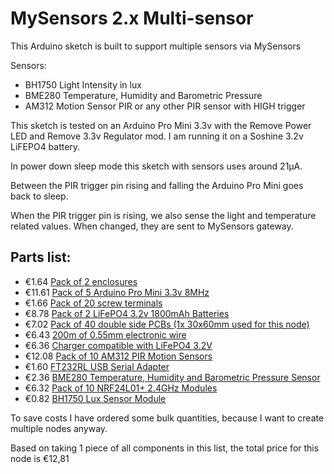 MySensors 2.x Multi-sensor
======

This Arduino sketch is built to support multiple sensors via MySensors

Sensors:
- BH1750 Light Intensity in lux
- BME280 Temperature, Humidity and Barometric Pressure
- AM312 Motion Sensor PIR or any other PIR sensor with HIGH trigger

This sketch is tested on an Arduino Pro Mini 3.3v with the Remove Power LED and Remove 3.3v Regulator mod. I am running it on a Soshine 3.2v LiFEPO4 battery.

In power down sleep mode this sketch with sensors uses around 21µA.

Between the PIR trigger pin rising and falling the Arduino Pro Mini goes back to sleep.

When the PIR trigger pin is rising, we also sense the light and temperature related values. When changed, they are sent to MySensors gateway.


Parts list:
---

- €1.64 [Pack of 2 enclosures](https://www.banggood.com/2pcs-75-x-54-x-27mm-DIY-Plastic-Project-Housing-Electronic-Junction-Case-Power-Supply-Box-p-1063302.html)
- €11.61 [Pack of 5 Arduino Pro Mini 3.3v 8MHz](https://www.banggood.com/5Pcs-3_3V-8MHz-ATmega328P-AU-Pro-Mini-Microcontroller-Board-For-Arduino-p-980292.html)
- €1.66 [Pack of 20 screw terminals](https://www.banggood.com/20pcs-2-Pin-Plug-In-Screw-Terminal-Block-Connector-5_08mm-Pitch-p-993197.html)
- €8.78  [Pack of 2 LiFePO4 3.2v 1800mAh Batteries](https://www.aliexpress.com/item/2pcs-Soshine-1800mAh-3-2V-LiFePO4-Battery-18650-Rechargeable-Battery-with-Protected-PCB-Portable-Battery-Storage/32818927889.html)
- €7.02 [Pack of 40 double side PCBs (1x 30x60mm used for this node)](https://www.banggood.com/40pcs-FR-4-Double-Side-Prototype-PCB-Printed-Circuit-Board-p-995732.html)
- €6.43 [200m of 0.55mm electronic wire](https://www.banggood.com/200m-0_55mm-8-Color-Circuit-Board-Single-Core-Tinned-Copper-Electronic-Wire-Fly-Wire-Jumper-Cable-Dupont-Wire-p-1106659.html)
- €6.36 [Charger compatible with LiFePO4 3.2V](https://www.aliexpress.com/item/LiitoKala-Lii-100B-18650-Battery-Charger-For-26650-16340-CR123-LiFePO4-1-2V-Ni-MH-Ni/32809893759.html)
- €12.08 [Pack of 10 AM312 PIR Motion Sensors](https://www.aliexpress.com/item/10-pcs-Mini-IR-Pyroelectric-Infrared-PIR-Motion-Human-Sensor-Automatic-Detector-Module-AM312-Sensor-DC/32831139174.html)
- €1.60 [FT232RL USB Serial Adapter](https://www.aliexpress.com/item/1pc-Basic-Breakout-Board-For-FTDI-FT232RL-USB-to-Serial-IC-For-Hot-Top-Sale/32648158894.html)
- €2.36 [BME280 Temperature, Humidity and Barometric Pressure Sensor](https://www.aliexpress.com/item/1PCS-Digital-Temperature-Humidity-Barometric-Pressure-Sensor-Module-Breakout-BME280-SPI-and-I2C-interface/32795463531.html)
- €6.32 [Pack of 10 NRF24L01+ 2.4GHz Modules](https://www.aliexpress.com/item/10pcs-Wireless-Transceiver-For-Arduino-NRF24L01-2-4GHz-Antenna-Module-For-Microcontroll-DropShipping/32599246023.html)
- €0.82 [BH1750 Lux Sensor Module](https://www.aliexpress.com/item/GY-302-BH1750-BH1750FVI-light-intensity-illumination-module-for-arduino-3V-5V/32341898423.html)

To save costs I have ordered some bulk quantities, because I want to create multiple nodes anyway.

Based on taking 1 piece of all components in this list, the total price for this node is €12,81
